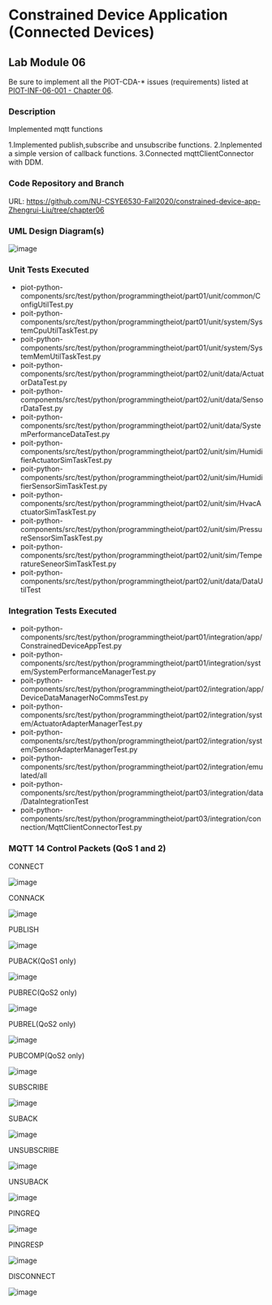 # Constrained Device Application (Connected Devices)

## Lab Module 06

Be sure to implement all the PIOT-CDA-* issues (requirements) listed at [PIOT-INF-06-001 - Chapter 06](https://github.com/orgs/programming-the-iot/projects/1#column-10488379).

### Description

Implemented mqtt functions

1.Implemented publish,subscribe and unsubscribe functions.
2.Inplemented a simple version of callback functions.
3.Connected mqttClientConnector with DDM.

### Code Repository and Branch


URL: https://github.com/NU-CSYE6530-Fall2020/constrained-device-app-Zhengrui-Liu/tree/chapter06

### UML Design Diagram(s)

![image](./CDA-chapter06.svg)


### Unit Tests Executed

- piot-python-components/src/test/python/programmingtheiot/part01/unit/common/ConfigUtilTest.py
- poit-python-components/src/test/python/programmingtheiot/part01/unit/system/SystemCpuUtilTaskTest.py
- poit-python-components/src/test/python/programmingtheiot/part01/unit/system/SystemMemUtilTaskTest.py
- poit-python-components/src/test/python/programmingtheiot/part02/unit/data/ActuatorDataTest.py
- poit-python-components/src/test/python/programmingtheiot/part02/unit/data/SensorDataTest.py
- poit-python-components/src/test/python/programmingtheiot/part02/unit/data/SystemPerformanceDataTest.py
- poit-python-components/src/test/python/programmingtheiot/part02/unit/sim/HumidifierActuatorSimTaskTest.py
- poit-python-components/src/test/python/programmingtheiot/part02/unit/sim/HumidifierSensorSimTaskTest.py
- poit-python-components/src/test/python/programmingtheiot/part02/unit/sim/HvacActuatorSimTaskTest.py
- poit-python-components/src/test/python/programmingtheiot/part02/unit/sim/PressureSensorSimTaskTest.py
- poit-python-components/src/test/python/programmingtheiot/part02/unit/sim/TemperatureSeneorSimTaskTest.py
- poit-python-components/src/test/python/programmingtheiot/part02/unit/data/DataUtilTest


### Integration Tests Executed

- poit-python-components/src/test/python/programmingtheiot/part01/integration/app/ConstrainedDeviceAppTest.py
- poit-python-components/src/test/python/programmingtheiot/part01/integration/system/SystemPerformanceManagerTest.py
- poit-python-components/src/test/python/programmingtheiot/part02/integration/app/DeviceDataManagerNoCommsTest.py
- poit-python-components/src/test/python/programmingtheiot/part02/integration/system/ActuatorAdapterManagerTest.py
- poit-python-components/src/test/python/programmingtheiot/part02/integration/system/SensorAdapterManagerTest.py
- poit-python-components/src/test/python/programmingtheiot/part02/integration/emulated/all
- poit-python-components/src/test/python/programmingtheiot/part03/integration/data/DataIntegrationTest
- poit-python-components/src/test/python/programmingtheiot/part03/integration/connection/MqttClientConnectorTest.py


### MQTT 14 Control Packets (QoS 1 and 2)

CONNECT

![image](./mqtt/connect.png)

CONNACK

![image](./mqtt/connectack.png)

PUBLISH

![image](./mqtt/pub.png)

PUBACK(QoS1 only)

![image](./mqtt/puback.png)

PUBREC(QoS2 only)

![image](./mqtt/pubrec.png)

PUBREL(QoS2 only)

![image](./mqtt/pubrel.png)

PUBCOMP(QoS2 only)

![image](./mqtt/pubcmp.png)

SUBSCRIBE

![image](./mqtt/subreq.png)

SUBACK

![image](./mqtt/suback.png)

UNSUBSCRIBE

![image](./mqtt/unsub.png)

UNSUBACK

![image](./mqtt/unsuback.png)

PINGREQ

![image](./mqtt/ping.png)

PINGRESP

![image](./mqtt/pingres.png)

DISCONNECT

![image](./mqtt/disconnect.png)



